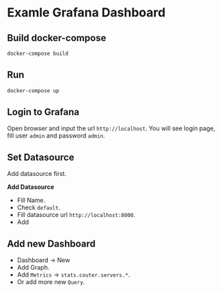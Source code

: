 # Examle Grafana Dashboard
## Build docker-compose

```sh
docker-compose build
```

## Run
```sh
docker-compose up
```

## Login to Grafana

Open browser and input the url `http://localhost`. You will see login page, fill user `admin` and password `admin`.

## Set Datasource
Add datasource first.

__Add Datasource__
- Fill Name.
- Check `default`.
- Fill datasource url `http://localhost:8000`.
- Add

## Add new Dashboard
- Dashboard -> New
- Add Graph.
- Add `Metrics` -> `stats.couter.servers.*`.
- Or add more new `Query`. 
